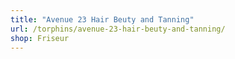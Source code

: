 ```yaml
---
title: "Avenue 23 Hair Beuty and Tanning"
url: /torphins/avenue-23-hair-beuty-and-tanning/
shop: Friseur
---
```


